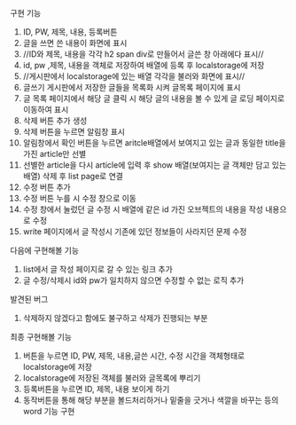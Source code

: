 구현 기능

1. ID, PW, 제목, 내용, 등록버튼
2. 글을 쓰면 쓴 내용이 화면에 표시
3. //ID와 제목, 내용을 각각 h2 span div로 만들어서 글쓴 창 아래에다 표시//
4. id, pw ,제목, 내용을 객체로 저장하여 배열에 등록 후 localstorage에 저장
5. //게시판에서 localstorage에 있는 배열 각각을 불러와 화면에 표시//
6. 글쓰기 게시판에서 저장한 글들을 목록화 시켜 글목록 페이지에 표시
7. 글 목록 페이지에서 해당 글 클릭 시 해당 글의 내용을 볼 수 있게 글 로딩 페이지로 이동하여 표시
8. 삭제 버튼 추가 생성
9. 삭제 버튼을 누르면 알림창 표시
10. 알림창에서 확인 버튼을 누르면 aritcle배열에서 보여지고 있는 글과 동일한 title을 가진 article만 선별
11. 선별한 article을 다시 article에 입력 후 show 배열(보여지는 글 객체만 담고 있는 배열) 삭제 후 list page로 연결
12. 수정 버튼 추가
13. 수정 버튼 누를 시 수정 창으로 이동
14. 수정 창에서 눌렀던 글 수정 시 배열에 같은 id 가진 오브젝트의 내용을 작성 내용으로 수정
15. write 페이지에서 글 작성시 기존에 있던 정보들이 사라지던 문제 수정

다음에 구현해볼 기능

1. list에서 글 작성 페이지로 갈 수 있는 링크 추가
2. 글 수정/삭제시 id와 pw가 일치하지 않으면 수정할 수 없는 로직 추가

발견된 버그

1. 삭제하지 않겠다고 함에도 불구하고 삭제가 진행되는 부분

최종 구현해볼 기능

1. 버튼을 누르면 ID, PW, 제목, 내용,글쓴 시간, 수정 시간을 객체형태로 localstorage에 저장
2. localstorage에 저장된 객체를 불러와 글목록에 뿌리기
3. 등록버튼을 누르면 ID, 제목, 내용 보이게 하기
4. 동작버튼을 통해 해당 부분을 볼드처리하거나 밑줄을 긋거나 색깔을 바꾸는 등의 word 기능 구현
